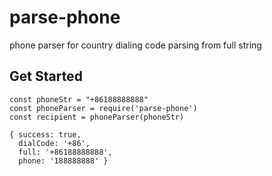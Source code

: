 # parse-phone
phone parser for country dialing code parsing from full string

## Get Started
```
const phoneStr = "+86188888888"
const phoneParser = require('parse-phone')
const recipient = phoneParser(phoneStr)

{ success: true,
  dialCode: '+86',
  full: '+86188888888',
  phone: '188888888' }

```
